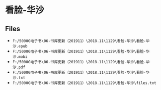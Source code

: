 # 看脸-华沙

## Files

- `F:/5000G电子书\06-书库更新（201911）\2018.11\1129\看脸-华沙\看脸-华沙.epub`
- `F:/5000G电子书\06-书库更新（201911）\2018.11\1129\看脸-华沙\看脸-华沙.mobi`
- `F:/5000G电子书\06-书库更新（201911）\2018.11\1129\看脸-华沙\看脸-华沙.pdf`
- `F:/5000G电子书\06-书库更新（201911）\2018.11\1129\看脸-华沙\看脸-华沙.txt`
- `F:/5000G电子书\06-书库更新（201911）\2018.11\1129\看脸-华沙\files.txt`
